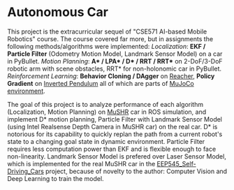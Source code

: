 # Autonomous Car
This project is the extracurricular sequel of "CSE571 AI-based Mobile Robotics" course. 
The course covered far more, but in assignments the following methods/algorithms were implemented: 
*Localization*: **EKF / Particle Filter** (Odometry Motion Model, Landmark Sensor Model) on a car in PyBullet. 
_Motion Planning_: __A* / LPA* / D* / RRT / RRT*__ on 2-DoF/3-DoF robotic arm with scene obstacles, RRT* for non-holonomic car in PyBullet. 
_Reinforcement Learning_: __Behavior Cloning / DAgger__ on [Reacher](https://www.gymlibrary.dev/environments/mujoco/reacher/), **Policy Gradient** on [Inverted Pendulum](https://www.gymlibrary.dev/environments/mujoco/inverted_pendulum/) all of which are parts of [MuJoCo environment](https://www.gymlibrary.dev/environments/mujoco/inverted_pendulum/). 

The goal of this project is to analyze performance of each algorithm (Localization, Motion Planning) on [MuSHR](https://mushr.io/) car in ROS simulation, and implement D* motion planning, Particle Filter with Landmark Sensor Model (using Intel Realsense Depth Camera in MuSHR car) on the real car. 
D* is notorious for its capability to quickly replan the path from a current robot's state to a changing goal state in dynamic environment. 
Particle Filter requires less computation power than EKF and is flexible enough to face non-linearity. Landmark Sensor Model is prefered over Laser Sensor Model, which is implemented for the real MuSHR car in the [EEP545_Self-Driving_Cars](https://github.com/SanjarNormuradov/EEP545_Self-Driving_Cars) project, because of novelty to the author: Computer Vision and Deep Learning to train the model. 
